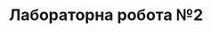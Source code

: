 ---
title: "Лабораторна робота №2"
topic: "Мова гіпертекстової розмітки сайту HTML-5. Таблиці. Каскадна таблиця стилів CSS-3"
fileLink: "labs/lab-2/FE2_Снігур.docx"
routeLink: "/lab-2"
---
